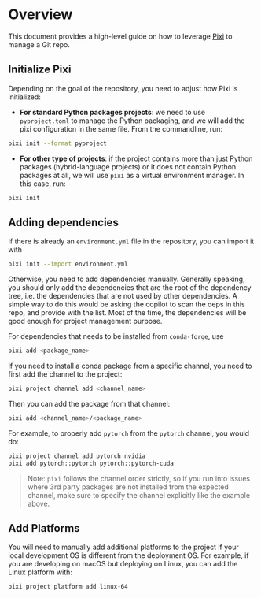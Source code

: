 # Overview

This document provides a high-level guide on how to leverage [Pixi](https://pixi.sh/latest/) to manage a Git repo.

## Initialize Pixi

Depending on the goal of the repository, you need to adjust how Pixi is initialized:

- **For standard Python packages projects**: we need to use `pyproject.toml` to manage the Python packaging, and we will add the pixi configuration in the same file. From the commandline, run:

```bash
pixi init --format pyproject
```

- **For other type of projects**: if the project contains more than just Python packages (hybrid-language projects) or it does not contain Python packages at all, we will use `pixi` as a virtual environment manager. In this case, run:

```bash
pixi init
```

## Adding dependencies

If there is already an `environment.yml` file in the repository, you can import it with

```bash
pixi init --import environment.yml 
```

Otherwise, you need to add dependencies manually.
Generally speaking, you should only add the dependencies that are the root of the dependency tree, i.e. the dependencies that are not used by other dependencies.
A simple way to do this would be asking the copilot to scan the deps in this repo, and provide with the list.
Most of the time, the dependencies will be good enough for project management purpose.

For dependencies that needs to be installed from `conda-forge`, use

```bash
pixi add <package_name>
```

If you need to install a conda package from a specific channel, you need to first add the channel to the project:

```bash
pixi project channel add <channel_name>
```

Then you can add the package from that channel:

```bash
pixi add <channel_name>/<package_name>
```

For example, to properly add `pytorch` from the `pytorch` channel, you would do:

```bash
pixi project channel add pytorch nvidia
pixi add pytorch::pytorch pytorch::pytorch-cuda
```

> Note: `pixi` follows the channel order strictly, so if you run into issues where 3rd party packages are not installed from the expected channel, make sure to specify the channel explicitly like the example above.

## Add Platforms

You will need to manually add additional platforms to the project if your local development OS is different from the deployment OS.
For example, if you are developing on macOS but deploying on Linux, you can add the Linux platform with:

```bash
pixi project platform add linux-64
```
